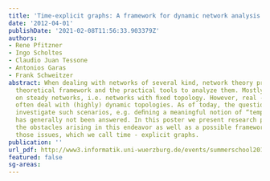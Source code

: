 ```yaml
---
title: 'Time-explicit graphs: A framework for dynamic network analysis'
date: '2012-04-01'
publishDate: '2021-02-08T11:56:33.903379Z'
authors:
- Rene Pfitzner
- Ingo Scholtes
- Claudio Juan Tessone
- Antonios Garas
- Frank Schweitzer
abstract: When dealing with networks of several kind, network theory provides the
  theoretical framework and the practical tools to analyze them. Mostly analysis focuses
  on steady networks, i.e. networks with ﬁxed topology. However, real - world scenarios
  often deal with (highly) dynamic topologies. As of today, the question of how to
  investigate such scenarios, e.g. deﬁning a meaningful notion of “temporal centrality”,
  has generally not been answered. In this poster we present research pointing out
  the obstacles arising in this endeavor as well as a possible framework to address
  those issues, which we call time - explicit graphs.
publication: ''
url_pdf: http://www3.informatik.uni-wuerzburg.de/events/summerschool2012/proceedings/Pfitzner.pdf
featured: false
sg-areas:
---
```

